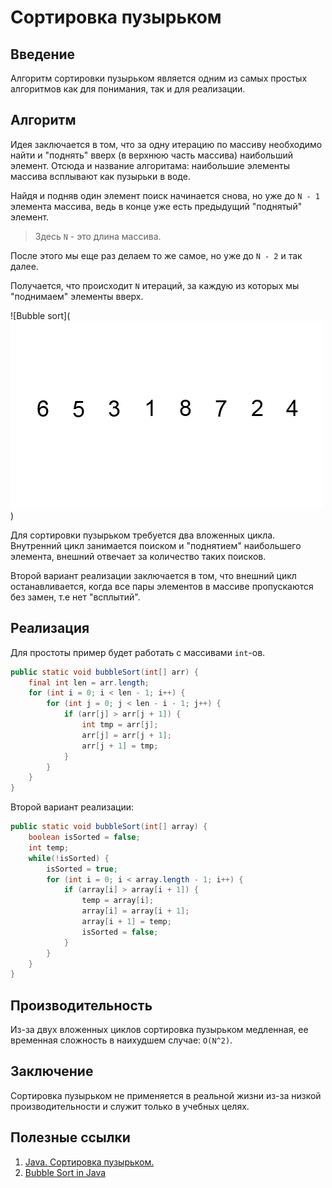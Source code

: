 # Сортировка пузырьком

## Введение

Алгоритм сортировки пузырьком является одним из самых простых алгоритмов как для понимания, так и для реализации.

## Алгоритм

Идея заключается в том, что за одну итерацию по массиву необходимо найти и "поднять" вверх (в верхнюю часть массива) наибольший элемент. Отсюда и название алгоритама: наибольшие элементы массива всплывают как пузырьки в воде.

Найдя и подняв один элемент поиск начинается снова, но уже до `N - 1` элемента массива, ведь в конце уже есть предыдущий "поднятый" элемент.

> Здесь `N` - это длина массива.

После этого мы еще раз делаем то же самое, но уже до `N - 2` и так далее.

Получается, что происходит `N` итераций, за каждую из которых мы "поднимаем" элементы вверх.

![Bubble sort](![Alt text](bubble_sort.gif))

Для сортировки пузырьком требуется два вложенных цикла. Внутренний цикл занимается поиском и "поднятием" наибольшего элемента, внешний отвечает за количество таких поисков.

Второй вариант реализации заключается в том, что внешний цикл останавливается, когда все пары элементов в массиве пропускаются без замен, т.е нет "всплытий".

## Реализация

Для простоты пример будет работать с массивами `int`-ов.

```java
public static void bubbleSort(int[] arr) {
    final int len = arr.length;
    for (int i = 0; i < len - 1; i++) {
        for (int j = 0; j < len - i - 1; j++) {
            if (arr[j] > arr[j + 1]) {
                int tmp = arr[j];
                arr[j] = arr[j + 1];
                arr[j + 1] = tmp;
            }
        }
    }
}
```

Второй вариант реализации:

```java
public static void bubbleSort(int[] array) {  
    boolean isSorted = false;
    int temp;
    while(!isSorted) {
        isSorted = true;
        for (int i = 0; i < array.length - 1; i++) {
            if (array[i] > array[i + 1]) {
                temp = array[i];
                array[i] = array[i + 1];
                array[i + 1] = temp;
                isSorted = false;
            }
        }
    }
}
```

## Производительность

Из-за двух вложенных циклов сортировка пузырьком медленная, ее временная сложность в наихудшем случае: `О(N^2)`.

## Заключение

Сортировка пузырьком не применяется в реальной жизни из-за низкой производительности и служит только в учебных целях.

## Полезные ссылки

1. [Java. Сортировка пузырьком.](https://www.youtube.com/watch?v=aXyMkR8LGEo)
2. [Bubble Sort in Java](https://www.baeldung.com/java-bubble-sort)
